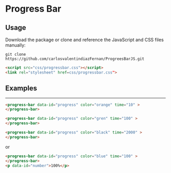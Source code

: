 # Progress Bar

## Usage

 Download the package  or clone and reference the JavaScript and CSS files manually:


```shell
git clone https://github.com/carlosvalentindiazFernan/ProgreesBarJS.git
```
```html
<script src="css/progressbar.css"></script>
<link rel="stylesheet" href=css/progressbar.css">
```

## Examples
--------

```html
<progress-bar data-id="progress" color="orange" time="10" >
</progress-bar>

<progress-bar data-id="progress" color="gren" time="100" >
</progress-bar>

<progress-bar data-id="progress" color="black" time="2000" >
</progress-bar>
```
or

```html
<progress-bar data-id="progress" color="blue" time="100" >
</progress-bar>
<p data-id="number">100%</p>

```
